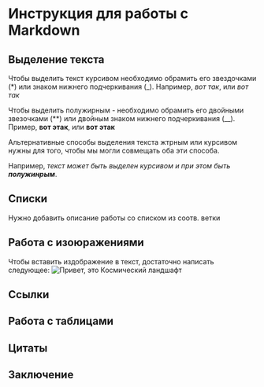 # Инструкция для работы с Markdown

## Выделение текста
Чтобы выделить текст курсивом необходимо обрамить его звездочками (*) или знаком нижнего подчеркивания (_). Например, *вот так*, или _вот так_

Чтобы выделить полужирным - необходимо обрамить его двойными звезочками (**) или двойным знаком нижнего подчеркивания (__). 
Пример, **вот этак**, или __вот этак__

Альтернативные способы выделения текста жтрным или курсивом нужны для того, чтобы мы могли совмещать оба эти способа.

Например, _текст может быть выделен курсивом и при этом быть **полужинрым**_.

## Списки

Нужно добавить описание работы со списком из соотв. ветки

## Работа с изоюражениями

Чтобы вставить издображение в текст, достаточно написать следующее:
![Привет, это Космический ландшафт](Kosmos.jfif)


## Ссылки

## Работа с таблицами

## Цитаты

## Заключение
